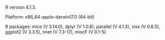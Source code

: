 R version 4.1.3.

Platform: x86_64-apple-darwin17.0 (64-bit)

R packages: mice (V 3.14.0), dplyr (V 1.0.8), parallel (V 4.1.3), xlsx (V 0.6.5), ggplot2 (V 3.3.5), nnet (V 7.3-17), miscF (V 0.1-5)